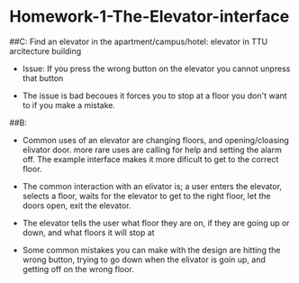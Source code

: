 # Homework-1-The-Elevator-interface

##C:
Find an elevator in the apartment/campus/hotel: elevator in TTU arcitecture building 



- Issue: If you press the wrong button on the elevator you cannot unpress that button

- The issue is bad becoues it forces you to stop at a floor you don't want to if you make a mistake.

##B:

- Common uses of an elevator are changing floors, and opening/cloasing elivator door. more rare uses are calling for help and setting the alarm off.
The example interface makes it more dificult to get to the correct floor.

- The common interaction with an elivator is; a user enters the elevator, selects a floor, waits for the elevator to get to the right
floor, let the doors open, exit the elevator.

- The elevator tells the user what floor they are on, if they are going up or down, and what floors it will stop at

- Some common mistakes you can make with the design are hitting the wrong button, trying to go down when the elivator is goin up, and getting off on 
the wrong floor.



